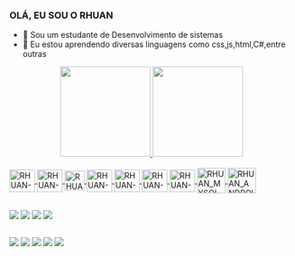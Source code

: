 ### OLÁ, EU SOU O RHUAN 

- 🔭 Sou um estudante de Desenvolvimento de sistemas
- 🌱 Eu estou aprendendo diversas linguagens como css,js,html,C#,entre outras

<div align="center">
  <a href="https://github.com/RHU4N">
  <img height="160em" src="https://github-readme-stats.vercel.app/api?username=RHU4N&show_icons=true&theme=dracula&include_all_commits=true&count_private=true"/>
  <img height="160em" src="https://github-readme-stats.vercel.app/api/top-langs/?username=RHU4N&layout=compact&langs_count=130&theme=dracula"/> 
</div>
  
<div style="display: inline_block"><br>
  <img align="center" alt="RHUAN-HTML" height="40" width="45" src="https://cdn.jsdelivr.net/gh/devicons/devicon/icons/html5/html5-plain-wordmark.svg">
  <img align="center" alt="RHUAN-CSS" height="40" width="45" src="https://cdn.jsdelivr.net/gh/devicons/devicon/icons/css3/css3-plain-wordmark.svg" />
  <img align="center" alt="RHUAN-JS" height="35" width="35" src="https://th.bing.com/th/id/R.4cb2d3028fa2487ea50620239536e26e?rik=V1xpKI94DUKnfQ&pid=ImgRaw&r=0">
  <img align="center" alt="RHUAN-BOOT" height="40" width="45" src="https://cdn.jsdelivr.net/gh/devicons/devicon/icons/bootstrap/bootstrap-plain.svg">
  <img align="center" alt="RHUAN-C#" height="40" width="45" src="https://cdn.jsdelivr.net/gh/devicons/devicon/icons/csharp/csharp-line.svg">   
  <img align="center" alt="RHUAN-PHP" height="40" width="45"  src="https://cdn.jsdelivr.net/gh/devicons/devicon/icons/php/php-plain.svg" /> 
  <img align="center" alt="RHUAN-PYTHON" height="40" width="45" src="https://cdn.jsdelivr.net/gh/devicons/devicon/icons/python/python-original.svg" />
  <img align="center" alt="RHUAN_MYSQL" height="45" width="50" src="https://cdn.jsdelivr.net/gh/devicons/devicon/icons/mysql/mysql-original-wordmark.svg" /> 
  <img align="center" alt="RHUAN_ANDROID" height="45" width="50" src="https://cdn.jsdelivr.net/gh/devicons/devicon/icons/androidstudio/androidstudio-original.svg" />
          
         
</div>
  
  ##
  
  <div>
     <a href = "rhuan3003@gmail.com"><img src=https://img.shields.io/badge/Gmail-D14836?style=for-the-badge&logo=gmail&logoColor=white></a>
     <a href = "rhuan30.santana@outlook.com"><img src=https://img.shields.io/badge/Microsoft_Outlook-0078D4?style=for-the-badge&logo=microsoft-outlook&logoColor=white></a>
     <a href = "https://www.linkedin.com/in/rhuan-santana-da-silva-266637215/"><img src=https://img.shields.io/badge/LinkedIn-0077B5?style=for-the-badge&logo=linkedin&logoColor=white></a>
    <a href = "https://github.com/RHU4N"><img src=https://img.shields.io/badge/GitHub-100000?style=for-the-badge&logo=github&logoColor=white></a>
  </div>

  ##
  <div>
     <a href = "https://rhuanweb.000webhostapp.com/pg%2005.html"><img src=https://img.shields.io/badge/HTML5-E34F26?style=for-the-badge&logo=html5&logoColor=white></a>
     <a href = "https://rhuanweb.000webhostapp.com/WEB/pag07.html"><img src=https://img.shields.io/badge/CSS3-1572B6?style=for-the-badge&logo=css3&logoColor=white></a>
    <a href = "https://rhuanweb.000webhostapp.com/licao06.html"><img src=https://img.shields.io/badge/JavaScript-323330?style=for-the-badge&logo=javascript&logoColor=F7DF1E></a>
     <a href = "https://rhuanweb.000webhostapp.com/startbootstrap-clean-blog-gh-pages/"><img src=https://img.shields.io/badge/Bootstrap-563D7C?style=for-the-badge&logo=bootstrap&logoColor=white></a>
     <a href = "http://pwquimica.rf.gd/Pw_quimica/index.php"><img src=https://img.shields.io/badge/PHP-777BB3?style=for-the-badge&logo=PHP&logoColor=white></a>
   </DIV>
  
  

